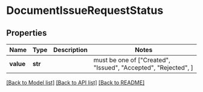 # DocumentIssueRequestStatus


## Properties
Name | Type | Description | Notes
------------ | ------------- | ------------- | -------------
**value** | **str** |  |  must be one of ["Created", "Issued", "Accepted", "Rejected", ]

[[Back to Model list]](../README.md#documentation-for-models) [[Back to API list]](../README.md#documentation-for-api-endpoints) [[Back to README]](../README.md)



